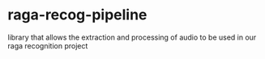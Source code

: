 # raga-recog-pipeline
 library that allows the extraction and processing of audio to be used in our raga recognition project
